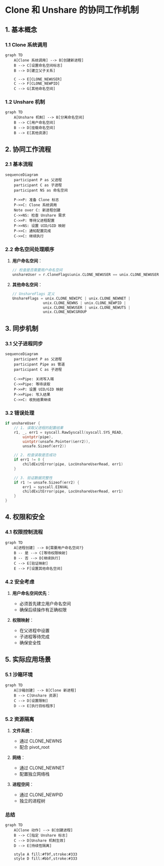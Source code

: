 # Clone 和 Unshare 的协同工作机制

## 1. 基本概念

### 1.1 Clone 系统调用
```mermaid
graph TD
    A[Clone 系统调用] --> B[创建新进程]
    B --> C[设置命名空间标志]
    B --> D[建立父子关系]
    
    C --> E[CLONE_NEWUSER]
    C --> F[CLONE_NEWPID]
    C --> G[其他命名空间]
```

### 1.2 Unshare 机制
```mermaid
graph TD
    A[Unshare 机制] --> B[分离命名空间]
    B --> C[用户命名空间]
    B --> D[挂载命名空间]
    B --> E[其他资源]
```

## 2. 协同工作流程

### 2.1 基本流程
```mermaid
sequenceDiagram
    participant P as 父进程
    participant C as 子进程
    participant NS as 命名空间
    
    P->>P: 准备 Clone 标志
    P->>C: Clone 系统调用
    Note over C: 新进程创建
    C->>NS: 检查 Unshare 需求
    C->>P: 等待父进程配置
    P->>NS: 设置 UID/GID 映射
    P->>C: 通知配置完成
    C->>C: 继续执行
```

### 2.2 命名空间处理顺序
1. **用户命名空间**：
   ```go
   // 检查是否需要用户命名空间
   unshareUser = r.CloneFlags&unix.CLONE_NEWUSER == unix.CLONE_NEWUSER
   ```

2. **其他命名空间**：
   ```go
   // UnshareFlags 定义
   UnshareFlags = unix.CLONE_NEWIPC | unix.CLONE_NEWNET | 
                 unix.CLONE_NEWNS | unix.CLONE_NEWPID | 
                 unix.CLONE_NEWUSER | unix.CLONE_NEWUTS | 
                 unix.CLONE_NEWCGROUP
   ```

## 3. 同步机制

### 3.1 父子进程同步
```mermaid
sequenceDiagram
    participant P as 父进程
    participant Pipe as 管道
    participant C as 子进程
    
    C->>Pipe: 关闭写入端
    C->>Pipe: 等待读取
    P->>P: 设置 UID/GID 映射
    P->>Pipe: 写入结果
    C->>C: 收到结果继续
```

### 3.2 错误处理
```go
if unshareUser {
    // 1. 读取父进程的配置结果
    r1, _, err1 = syscall.RawSyscall(syscall.SYS_READ, 
        uintptr(pipe), 
        uintptr(unsafe.Pointer(&err2)), 
        unsafe.Sizeof(err2))
        
    // 2. 检查读取是否成功
    if err1 != 0 {
        childExitError(pipe, LocUnshareUserRead, err1)
    }
    
    // 3. 验证数据完整性
    if r1 != unsafe.Sizeof(err2) {
        err1 = syscall.EINVAL
        childExitError(pipe, LocUnshareUserRead, err1)
    }
}
```

## 4. 权限和安全

### 4.1 权限控制流程
```mermaid
graph TD
    A[进程创建] --> B{需要用户命名空间?}
    B -- 是 --> C[等待权限映射]
    B -- 否 --> D[继续执行]
    C --> E[验证映射]
    E --> F[设置其他命名空间]
```

### 4.2 安全考虑
1. **用户命名空间优先**：
   - 必须首先建立用户命名空间
   - 确保后续操作有正确权限

2. **权限映射**：
   - 在父进程中设置
   - 子进程等待完成
   - 确保安全性

## 5. 实际应用场景

### 5.1 沙箱环境
```mermaid
graph TD
    A[沙箱创建] --> B[Clone 新进程]
    B --> C[Unshare 资源]
    C --> D[设置限制]
    D --> E[执行目标程序]
```

### 5.2 资源隔离
1. **文件系统**：
   - 通过 CLONE_NEWNS
   - 配合 pivot_root

2. **网络**：
   - 通过 CLONE_NEWNET
   - 配置独立网络栈

3. **进程空间**：
   - 通过 CLONE_NEWPID
   - 独立的进程树

### 总结

```mermaid
graph TD
    A[Clone 动作] --> B[创建进程]
    B --> C[指定 Unshare 标志]
    C --> D[Unshare 机制生效]
    D --> E[持续性隔离]
    
    style A fill:#f9f,stroke:#333
    style D fill:#bbf,stroke:#333
```